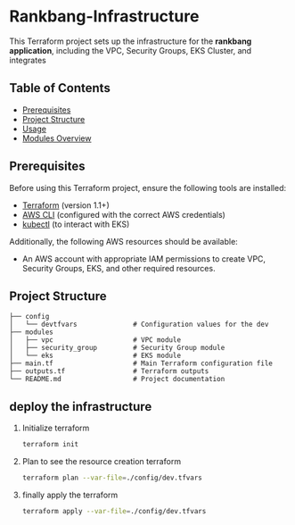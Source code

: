 # Rankbang-Infrastructure

This Terraform project sets up the infrastructure for the **rankbang application**, including the VPC, Security Groups, EKS Cluster, and integrates 

## Table of Contents

- [Prerequisites](#prerequisites)
- [Project Structure](#project-structure)
- [Usage](#usage)
- [Modules Overview](#modules-overview)

## Prerequisites

Before using this Terraform project, ensure the following tools are installed:

- [Terraform](https://www.terraform.io/) (version 1.1+)
- [AWS CLI](https://aws.amazon.com/cli/) (configured with the correct AWS credentials)
- [kubectl](https://kubernetes.io/docs/tasks/tools/install-kubectl/) (to interact with EKS)

Additionally, the following AWS resources should be available:

- An AWS account with appropriate IAM permissions to create VPC, Security Groups, EKS, and other required resources.

## Project Structure

```plaintext
├── config
│   └── devtfvars              # Configuration values for the dev 
├── modules
│   ├── vpc                    # VPC module
│   ├── security_group         # Security Group module
│   └── eks                    # EKS module
├── main.tf                    # Main Terraform configuration file
├── outputs.tf                 # Terraform outputs
└── README.md                  # Project documentation
```
## deploy the infrastructure

1. Initialize terraform

   ```bash
   terraform init
   ````
2. Plan to see the resource creation terraform

   ```bash
   terraform plan --var-file=./config/dev.tfvars
   ````
3. finally apply the terraform

   ```bash
   terraform apply --var-file=./config/dev.tfvars
   ````
